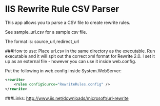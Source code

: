 IIS Rewrite Rule CSV Parser
=========================

This app allows you to parse a CSV file to create rewrite rules.

See sample_url.csv for a sample csv file.

The format is:
source_url,redirect_url

###How to use:
Place url.csv in the same directory as the executable. Run executable and it will spit out the correct xml format for Rewrite 2.0. I set it up as an external file - however you can use it inside web.config.

Put the following in web.config inside System.WebServer:
```xml  
<rewrite>
    <rules configSource="RewriteRules.config" />
</rewrite>
```

###Links:
http://www.iis.net/downloads/microsoft/url-rewrite
